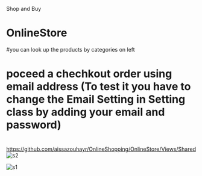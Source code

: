 
Shop and Buy


# OnlineStore 
#you can look up the products by categories on left
# poceed a chechkout order using email address (To test it you have to change the Email Setting in Setting class by adding your email and password)
# 
https://github.com/aissazouhayr/OnlineShopping/OnlineStore/Views/Shared
![s2](https://user-images.githubusercontent.com/45210683/63450940-1fe37800-c411-11e9-89d0-8aa92ccb1ae8.JPG)



![s1](https://user-images.githubusercontent.com/45210683/63450655-71d7ce00-c410-11e9-9970-1494179b37d2.JPG)
